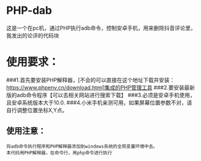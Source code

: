 # PHP-dab
这是一个在pc机，通过PHP执行adb命令，控制安卓手机，用来删除抖音评论里，我发出的论评的代码块

# 使用要求：
   ###1.首先要安装PHP解释器，[不会的可以直接在这个地址下载并安装：https://www.phpenv.cn/download.html]集成的PHP管理工具
   ###2.要安装最新版的adb命令程序【可以去相关网站进行搜索下载】
   ###3.必须是安卓手机使用，且安卓系统版本大于10.0.
   ###4.小米手机亲测可用，如果屏幕位置参数不对，请自行调整位置坐标X,Y点。
## 使用注意：
    将adb命令执行程序和PHP解释器添加到windows系统的全局变量环境中去。
    本代码用PHP解释器，在命令行，用php命令进行执行

